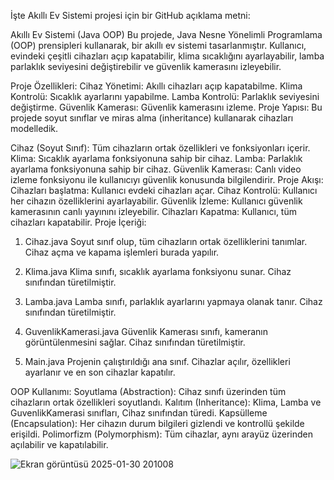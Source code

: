 
İşte Akıllı Ev Sistemi projesi için bir GitHub açıklama metni:

Akıllı Ev Sistemi (Java OOP)
Bu projede, Java Nesne Yönelimli Programlama (OOP) prensipleri kullanarak, bir akıllı ev sistemi tasarlanmıştır. Kullanıcı, evindeki çeşitli cihazları açıp kapatabilir, klima sıcaklığını ayarlayabilir, lamba parlaklık seviyesini değiştirebilir ve güvenlik kamerasını izleyebilir.

Proje Özellikleri:
Cihaz Yönetimi: Akıllı cihazları açıp kapatabilme.
Klima Kontrolü: Sıcaklık ayarlarını yapabilme.
Lamba Kontrolü: Parlaklık seviyesini değiştirme.
Güvenlik Kamerası: Güvenlik kamerasını izleme.
Proje Yapısı:
Bu projede soyut sınıflar ve miras alma (inheritance) kullanarak cihazları modelledik.

Cihaz (Soyut Sınıf): Tüm cihazların ortak özellikleri ve fonksiyonları içerir.
Klima: Sıcaklık ayarlama fonksiyonuna sahip bir cihaz.
Lamba: Parlaklık ayarlama fonksiyonuna sahip bir cihaz.
Güvenlik Kamerası: Canlı video izleme fonksiyonu ile kullanıcıyı güvenlik konusunda bilgilendirir.
Proje Akışı:
Cihazları başlatma: Kullanıcı evdeki cihazları açar.
Cihaz Kontrolü: Kullanıcı her cihazın özelliklerini ayarlayabilir.
Güvenlik İzleme: Kullanıcı güvenlik kamerasının canlı yayınını izleyebilir.
Cihazları Kapatma: Kullanıcı, tüm cihazları kapatabilir.
Proje İçeriği:
1. Cihaz.java
Soyut sınıf olup, tüm cihazların ortak özelliklerini tanımlar. Cihaz açma ve kapama işlemleri burada yapılır.

2. Klima.java
Klima sınıfı, sıcaklık ayarlama fonksiyonu sunar. Cihaz sınıfından türetilmiştir.

3. Lamba.java
Lamba sınıfı, parlaklık ayarlarını yapmaya olanak tanır. Cihaz sınıfından türetilmiştir.

4. GuvenlikKamerasi.java
Güvenlik Kamerası sınıfı, kameranın görüntülenmesini sağlar. Cihaz sınıfından türetilmiştir.

5. Main.java
Projenin çalıştırıldığı ana sınıf. Cihazlar açılır, özellikleri ayarlanır ve en son cihazlar kapatılır.

OOP Kullanımı:
Soyutlama (Abstraction): Cihaz sınıfı üzerinden tüm cihazların ortak özellikleri soyutlandı.
Kalıtım (Inheritance): Klima, Lamba ve GuvenlikKamerasi sınıfları, Cihaz sınıfından türedi.
Kapsülleme (Encapsulation): Her cihazın durum bilgileri gizlendi ve kontrollü şekilde erişildi.
Polimorfizm (Polymorphism): Tüm cihazlar, aynı arayüz üzerinden açılabilir ve kapatılabilir.

![Ekran görüntüsü 2025-01-30 201008](https://github.com/user-attachments/assets/06a50fda-66e7-4a69-9ebe-9736fdf1a958)


